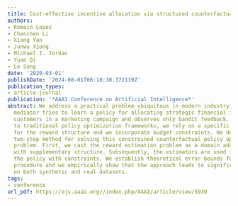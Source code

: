 ```yaml
---
title: Cost-effective incentive allocation via structured counterfactual inference
authors:
- Romain Lopez
- Chenchen Li
- Xiang Yan
- Junwu Xiong
- Michael I. Jordan
- Yuan Qi
- Le Song
date: '2020-03-01'
publishDate: '2024-08-01T06:18:30.372139Z'
publication_types:
- article-journal
publication: '*AAAI Conference on Artificial Intelligence*'
abstract: We address a practical problem ubiquitous in modern industry, in which a
  mediator tries to learn a policy for allocating strategic financial incentives for
  customers in a marketing campaign and observes only bandit feedback. In contrast
  to traditional policy optimization frameworks, we rely on a specific assumption
  for the reward structure and we incorporate budget constraints. We develop a new
  two-step method for solving this constrained counterfactual policy optimization
  problem. First, we cast the reward estimation problem as a domain adaptation problem
  with supplementary structure. Subsequently, the estimators are used for optimizing
  the policy with constraints. We establish theoretical error bounds for our estimation
  procedure and we empirically show that the approach leads to significant improvement
  on both synthetic and real datasets.
tags:
- conference
url_pdf: https://ojs.aaai.org//index.php/AAAI/article/view/5939
---
```

